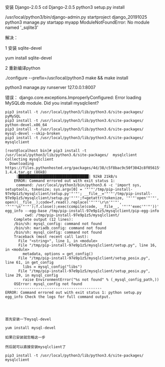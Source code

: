 
安装  Django-2.0.5
	cd Django-2.0.5
	python3 setup.py install
	
/usr/local/python3/bin/django-admin.py startproject django_20191025
python3 manage.py startapp myapp
ModuleNotFoundError: No module named '_sqlite3'


解决： 

1 安装 sqlite-devel

yum install sqlite-devel

2 重新编译python

./configure --prefix=/usr/local/python3
make && make install





python3 manage.py runserver 127.0.0.1:8007

错误：
django.core.exceptions.ImproperlyConfigured: Error loading MySQLdb module.
Did you install mysqlclient?


	pip3 install -t /usr/local/python3/lib/python3.6/site-packages/  pyMySQL
	pip3 install -t /usr/local/python3/lib/python3.6/site-packages/  python-devel.x86_64
	pip3 install -t /usr/local/python3/lib/python3.6/site-packages/  mysql-devel --skip-broken
	pip3 install -t /usr/local/python3/lib/python3.6/site-packages/  mysqlclient

	[root@localhost bin]# pip3 install -t /usr/local/python3/lib/python3.6/site-packages/  mysqlclient
	Collecting mysqlclient
	  Downloading https://files.pythonhosted.org/packages/4d/38/c5f8bac9c50f3042c8f05615f84206f77f03db79781db841898fde1bb284/mysqlclient-1.4.4.tar.gz (86kB)
		 |████████████████████████████████| 92kB 21kB/s
		ERROR: Command errored out with exit status 1:
		 command: /usr/local/python3/bin/python3.6 -c 'import sys, setuptools, tokenize; sys.argv[0] = '"'"'/tmp/pip-install-97e9p1z5/mysqlclient/setup.py'"'"'; __file__='"'"'/tmp/pip-install-97e9p1z5/mysqlclient/setup.py'"'"';f=getattr(tokenize, '"'"'open'"'"', open)(__file__);code=f.read().replace('"'"'\r\n'"'"', '"'"'\n'"'"');f.close();exec(compile(code, __file__, '"'"'exec'"'"'))' egg_info --egg-base /tmp/pip-install-97e9p1z5/mysqlclient/pip-egg-info
			 cwd: /tmp/pip-install-97e9p1z5/mysqlclient/
		Complete output (12 lines):
		/bin/sh: mysql_config: command not found
		/bin/sh: mariadb_config: command not found
		/bin/sh: mysql_config: command not found
		Traceback (most recent call last):
		  File "<string>", line 1, in <module>
		  File "/tmp/pip-install-97e9p1z5/mysqlclient/setup.py", line 16, in <module>
			metadata, options = get_config()
		  File "/tmp/pip-install-97e9p1z5/mysqlclient/setup_posix.py", line 61, in get_config
			libs = mysql_config("libs")
		  File "/tmp/pip-install-97e9p1z5/mysqlclient/setup_posix.py", line 29, in mysql_config
			raise EnvironmentError("%s not found" % (_mysql_config_path,))
		OSError: mysql_config not found
		----------------------------------------
	ERROR: Command errored out with exit status 1: python setup.py egg_info Check the logs for full command output.




	首先安装一下mysql-devel

	yum install mysql-devel

	如果已安装就忽略这一步

	然后就可以直接安装mysqlclient了

	pip3 install -t /usr/local/python3/lib/python3.6/site-packages/  mysqlclient


	





